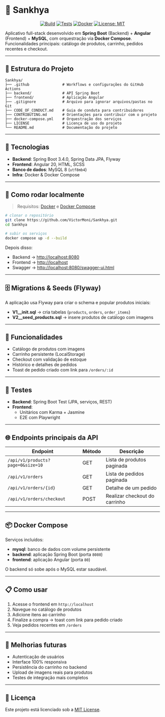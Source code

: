 # 🛒 Sankhya

<div align="center">

[![Build](https://img.shields.io/badge/build-passing-brightgreen)]()
[![Tests](https://img.shields.io/badge/tests-passing-brightgreen)]()
[![Docker](https://img.shields.io/badge/docker-ready-blue)]()
[![License: MIT](https://img.shields.io/badge/License-MIT-yellow.svg)](./LICENSE)

</div>

Aplicativo full-stack desenvolvido em **Spring Boot** (Backend) + **Angular** (Frontend) + **MySQL**, com orquestração via **Docker Compose**.
Funcionalidades principais: catálogo de produtos, carrinho, pedidos recentes e checkout.

---

## 📂 Estrutura do Projeto

```
Sankhya/
├── .github               # Workflows e configurações do GitHub Actions
├── backend/              # API Spring Boot
├── frontend/             # Aplicação Angular
├── .gitignore            # Arquivo para ignorar arquivos/pastas no Git
├── CODE_OF_CONDUCT.md    # Guia de conduta para contribuidores
├── CONTRIBUTING.md       # Orientações para contribuir com o projeto
├── docker-compose.yml    # Orquestração dos serviços
├── LICENSE               # Licença de uso do projeto
└── README.md             # Documentação do projeto
```

---

## 🚀 Tecnologias

- **Backend**: Spring Boot 3.4.0, Spring Data JPA, Flyway
- **Frontend**: Angular 20, HTML, SCSS
- **Banco de dados**: MySQL 8 (`utf8mb4`)
- **Infra**: Docker & Docker Compose

---

## 🔧 Como rodar localmente

> Requisitos: [Docker](https://www.docker.com/) e [Docker Compose](https://docs.docker.com/compose/)

```bash
# clonar o repositório
git clone https://github.com/VictorMoni/Sankhya.git
cd Sankhya

# subir os serviços
docker compose up -d --build
```

Depois disso:
- Backend → [http://localhost:8080](http://localhost:8080)
- Frontend → [http://localhost](http://localhost)
- Swagger → [http://localhost:8080/swagger-ui.html](http://localhost:8080/swagger-ui.html)

---

## 🗄️ Migrations & Seeds (Flyway)

A aplicação usa Flyway para criar o schema e popular produtos iniciais:

- **V1__init.sql** → cria tabelas (`products`, `orders`, `order_items`)
- **V2__seed_products.sql** → insere produtos de catálogo com imagens

---

## 🎯 Funcionalidades

- Catálogo de produtos com imagens
- Carrinho persistente (LocalStorage)
- Checkout com validação de estoque
- Histórico e detalhes de pedidos
- Toast de pedido criado com link para `/orders/:id`

---

## 🧪 Testes

- **Backend**: Spring Boot Test (JPA, serviços, REST)
- **Frontend**:
  - Unitários com Karma + Jasmine
  - E2E com Playwright

---

## 🌐 Endpoints principais da API

| Endpoint                          | Método | Descrição                        |
|-----------------------------------|--------|----------------------------------|
| `/api/v1/products?page=0&size=10` | GET    | Lista de produtos paginada       |
| `/api/v1/orders`                  | GET    | Lista de pedidos paginada        |
| `/api/v1/orders/{id}`             | GET    | Detalhe de um pedido             |
| `/api/v1/orders/checkout`         | POST   | Realizar checkout do carrinho    |

---

## 📦 Docker Compose

Serviços incluídos:

- **mysql**: banco de dados com volume persistente
- **backend**: aplicação Spring Boot (porta `8080`)
- **frontend**: aplicação Angular (porta `80`)

O backend só sobe após o MySQL estar saudável.

---

## 📋 Como usar

1. Acesse o frontend em `http://localhost`
2. Navegue no catálogo de produtos
3. Adicione itens ao carrinho
4. Finalize a compra → toast com link para pedido criado
5. Veja pedidos recentes em `/orders`

---

## 🚀 Melhorias futuras

- Autenticação de usuários
- Interface 100% responsiva
- Persistência do carrinho no backend
- Upload de imagens reais para produtos
- Testes de integração mais completos

---

## 📄 Licença

Este projeto está licenciado sob a [MIT License](./LICENSE).
